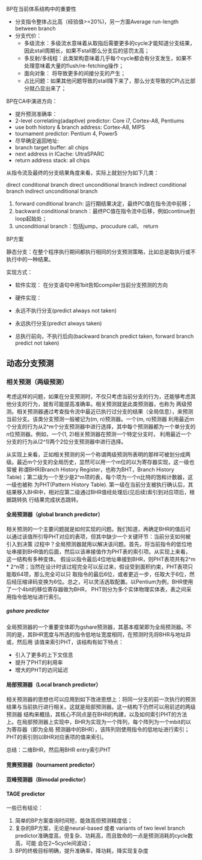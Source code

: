 

BP在当前体系结构中的重要性

+ 分支指令整体占比高（经验值>=20%)，另一方面Average run-length between branch
+ 分支代价：
  + 多级流水：多级流水意味着从取指后需要更多的cycle才能知道分支结果，因此stall周期长，如果不stall那么分支后的惩罚太高；
  + 多反射/多线程：此类架构意味着几乎每个cycle都会有分支发生，如果不处理意味着大量的flush/re-fetching操作；
  + 面向对象： 将导致更多的间接分支的产生；
  + 占比问题：如果其他问题导致的stall降下来了，那么分支导致的CPI占比部分就凸显出来了；
  
  
BP在CA中演进方向：
 + 提升预测准确率：
  + 2-level correlating(adaptive) predictor: Core i7, Cortex-A8, Pentiums
  + use both history & branch address: Cortex-A8, MIPS
  + tournament predictor: Pentium 4, Power5
 + 尽早确定返回地址:
  + branch target buffer: all chips
  + next address in ICache: UltraSPARC
  + return address stack: all chips
  
  






从指令流及最终的分支结果角度来看，实际上就划分为如下几类：

direct conditional branch
direct unconditional branch
indirect conditional branch
indirect unconditional branch

1. forward conditional branch: 运行期结果决定，最终PC值在指令流中前移；
2. backward conditional branch：最终PC值在指令流中后移，例如continue到loop起始处；
3. unconditional branch：包括jump，procudure call， return


BP方案

静态分支：在整个程序执行期间都执行相同的分支预测策略，比如总是取执行或不执行中的一种结果。

实现方式：

 + 软件实现：
 在分支语句中用1bit告知compiler当前分支预测的方向
 
 + 硬件实现：
  + 永远不执行分支(predict always not taken)
  + 永远执行分支(predict always taken)
  + 总执行前向，不执行后向(backward branch predict taken, forward branch predict not taken)
  

## 动态分支预测

### 相关预测（两级预测）

考虑这样的问题，如果在分支预测时，不仅只考虑当前分支的行为，还能够考虑其他分支的行为，就有可能提高准确率。相关预测就是此类预测器，也称为
两级预测。相关预测器通过考查指令流中最近已执行过分支的结果（全局信息），来预测当前分支。该类分支预测一般被记为(m, n)预测器。一个(m, n)预测器
利用最近m个分支的行为从2^m个分支预测器中进行选择，其中每个预测器都为一个单分支的n位预测器。例如，一个(1, 2)相关预测器在预测一个特定分支时，
利用最近一个分支的行为从(2^1)两个2位分支预测器中进行选择。

从实现上来看，正如相关预测的另一个称谓两级预测所表明的那样可被划分成两级。最近m个分支的全局历史，显然可以用一个m位的以为寄存器实现，这一级也常被
称谓BHR(Branch History Register，也称为BHT，Branch History Table)；第二级为一个至少是2^m项的表，每个项为一个n比特的饱和计数器，这一级也被称
为PHT(Pattern History Table). 第一级在当前分支被执行确认后，其结果移入BHR中，相对应第二级通过BHR值经处理后(见后续)索引到对应项后，根据跳转执
行结果完成状态跳转。

#### 全局预测器（global branch predictor）

相关预测的一个主要问题就是如何实现的问题。我们知道，再确定BHR的值后可以通过该值所引导PHT对应的表项，但其中缺少一个关键环节：当前分支如何被引入到决策
过程中？全局预测器就用以解决该问题。首先，将当前指令的低位地址串接到BHR值的后面，然后以该串接值作为PHT表的索引项。从实现上来看，这一结构有多种变体。
假设以指令最后4位地址串接到BHR，则PHT表项共有2^m * 2^n项；当然在设计时该过程完全可以反过来，假设受到面积约束，PHT表项只能取64项，那么完全可以只
取指令的最后6位，或者更近一步，任取大于6位，然后经压缩译码变换为6位。总之，可以灵活选取配置。以Pentium为例，BHR使用了一个4bit的移位寄存器做为BHR，
PHT则分为多个实体物理实体表，表之间采用指令低地址进行索引。

##### gshare predictor

全局预测器的一个重要变体即为gshare预测器，其基本框架即为全局预测器。不同的是，其BHR宽度与所选的指令低地址宽度相同，在预测时先将BHR与地址异或，然后用
该值来索引PHT，该结构有如下特点：

 + 引入了更多的上下文信息
 + 提升了PHT的利用率
 + 增大的PHT的访问延迟
 
#### 局部预测器（Local branch predictor）

相关预测器的思想也可以应用到如下改进思想上：将同一分支的前一次执行的预测结果与当前执行进行相关。这就是局部预测器。这一结构下仍然可以用前述的两级预测器
结构来概括，其核心不同点是在BHR的构建，以及如何索引PHT的方法上。在局部预测器上实现中，BHR为实现为一个阵列，每个阵列为一个mbit的以为寄存器（即为全局
预测器中的BHR），该阵列则使用指令的低地址进行索引；PHT的索引则以BHR对应表项的值来索引。

总结：二维BHR，然后用BHR entry索引PHT

#### 竞赛预测器（tournament predictor）



#### 双峰预测器（Bimodal predictor）


#### TAGE predictor


一些已有结论：

1. 简单的BP方案查询时间短，能效高但预测精度低；
2. 复杂的BP方案，无论是neural-based 或者 variants of two level branch predictor准确度高，但复杂、功耗高，而且致命的一点是预测消耗的cycle数高，可能
会在2~5cycle间波动；
3. BP的终极目标明确，提升准确率，降功耗，降实现复杂度


